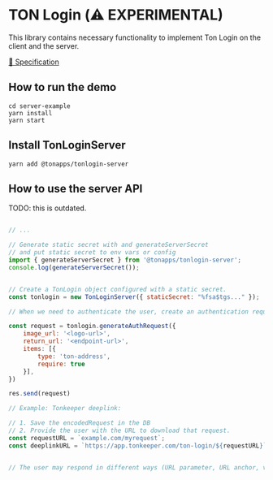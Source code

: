 # TON Login (⚠️ EXPERIMENTAL)

This library contains necessary functionality to implement Ton Login on the client and the server.

[📄 Specification](TonLoginSpecification.md)

## How to run the demo

```
cd server-example
yarn install
yarn start
```
## Install TonLoginServer
```
yarn add @tonapps/tonlogin-server
```
## How to use the server API

TODO: this is outdated.

```js

// ...

// Generate static secret with and generateServerSecret 
// and put static secret to env vars or config
import { generateServerSecret } from '@tonapps/tonlogin-server';
console.log(generateServerSecret());


// Create a TonLogin object configured with a static secret.
const tonlogin = new TonLoginServer({ staticSecret: "%fsa$tgs..." });

// When we need to authenticate the user, create an authentication request:

const request = tonlogin.generateAuthRequest({
    image_url: '<logo-url>',
    return_url: '<endpoint-url>',
    items: [{
        type: 'ton-address', 
        require: true
    }],
})

res.send(request)

// Example: Tonkeeper deeplink:

// 1. Save the encodedRequest in the DB
// 2. Provide the user with the URL to download that request.
const requestURL = `example.com/myrequest`;
const deeplinkURL = `https://app.tonkeeper.com/ton-login/${requestURL}`;


// The user may respond in different ways (URL parameter, URL anchor, via the callback etc.)

```



